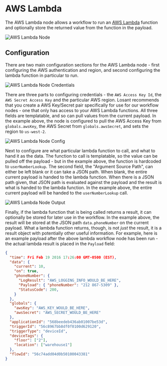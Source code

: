 # AWS Lambda

The AWS Lambda node allows a workflow to run an [AWS Lambda](https://aws.amazon.com/lambda/) function and optionally store the returned value from the function in the payload.

![AWS Lambda Node](/images/workflows/data/aws-lambda-node.png "AWS Lambda Node")

## Configuration

There are two main configuration sections for the AWS Lambda node - first configuring the AWS authentication and region, and second configuring the lambda function in particular to run.

![AWS Lambda Node Credentials](/images/workflows/data/aws-lambda-node-credentials.png "AWS Lambda Node Credentials")

There are three parts to configuring credentials - the `AWS Access Key Id`, the `AWS Secret Access Key` and the particular AWS region.  Losant recommends that you create a AWS Key/Secret pair specifically for use for our workflow nodes - one that only has access to your AWS Lambda functions.  All three fields are templatable, and so can pull values from the current payload.  In the example above, the node is configured to pull the AWS Access Key from `globals.awsKey`, the AWS Secret from `globals.awsSecret`, and sets the region to `us-west-2`.

![AWS Lambda Node Config](/images/workflows/data/aws-lambda-node-config.png "AWS Lambda Node Config")

Next to configure are what particular lambda function to call, and what to hand it as the data.  The function to call is templatable, so the value can be pulled off the payload - but in the example above, the function is hardcoded to `userNumberLookup`.  The second field, the "Argument Source Path", can either be left blank or it can take a JSON path.  When blank, the entire current payload is handed to the lambda function.  When there is a JSON path given, that JSON path is evaluated against the payload and the result is what is handed to the lambda function.  In the example above, the entire current payload will be handed to the `userNumberLookup` call.

![AWS Lambda Node Output](/images/workflows/data/aws-lambda-node-output.png "AWS Lambda Node Output")

Finally, if the lambda function that is being called returns a result, it can optionally be stored for later use in the workflow.  In the example above, the result will be stored at the JSON path `data.phoneNumber` on the current payload.  What a lambda function returns, though, is not *just* the result, it is a result object with potentially other useful information.  For example, here is an example payload after the above lambda workflow node has been run - the actual lambda result is placed in the `Payload` field:

```json
{
  "time": Fri Feb 19 2016 17:26:00 GMT-0500 (EST),
  "data": {
    "current": 10,
    "on": true,
    "phoneNumber": {
      "LogResult": "AWS_LOGGING_INFO_WOULD_BE_HERE",
      "Payload": { "phoneNumber": "212 867-5309" },
      "StatusCode": 200,
    }
  },
  "globals": {
    "awsKey": "AWS_KEY_WOULD_BE_HERE",
    "awsSecret": "AWS_SECRET_WOULD_BE_HERE"
  },
  "applicationId": "568beedeb436ab01007be53d",
  "triggerId": "56c8967bb8df0f0100d629120",
  "triggerType": "deviceId",
  "deviceTags": {
    "floor": ["2"],
    "location": ["warehouse1"]
  },
  "flowId": "56c74add04d0b50100043381"
}
```
